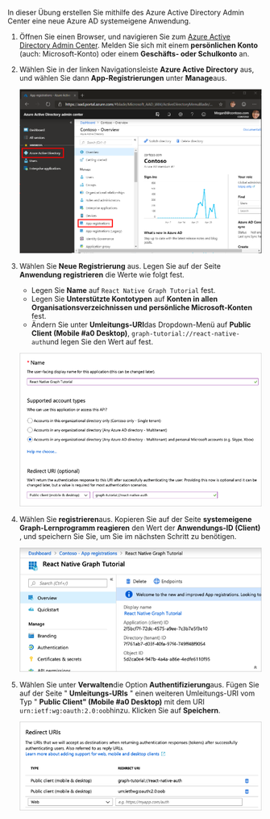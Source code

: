 <!-- markdownlint-disable MD002 MD041 -->

In dieser Übung erstellen Sie mithilfe des Azure Active Directory Admin Center eine neue Azure AD systemeigene Anwendung.

1. Öffnen Sie einen Browser, und navigieren Sie zum [Azure Active Directory Admin Center](https://aad.portal.azure.com). Melden Sie sich mit einem **persönlichen Konto** (auch: Microsoft-Konto) oder einem **Geschäfts- oder Schulkonto** an.

1. Wählen Sie in der linken Navigationsleiste **Azure Active Directory** aus, und wählen Sie dann **App-Registrierungen** unter **Manage**aus.

    ![Ein Screenshot der APP-Registrierungen ](./images/aad-portal-app-registrations.png)

1. Wählen Sie **Neue Registrierung** aus. Legen Sie auf der Seite **Anwendung registrieren** die Werte wie folgt fest.

    - Legen Sie **Name** auf `React Native Graph Tutorial` fest.
    - Legen Sie **Unterstützte Kontotypen** auf **Konten in allen Organisationsverzeichnissen und persönliche Microsoft-Konten** fest.
    - Ändern Sie unter **Umleitungs-URI**das Dropdown-Menü auf **Public Client (Mobile #a0 Desktop)**, `graph-tutorial://react-native-auth`und legen Sie den Wert auf fest.

    ![Screenshot der Seite "Anwendung registrieren"](./images/aad-register-an-app.png)

1. Wählen Sie **registrieren**aus. Kopieren Sie auf der Seite **systemeigene Graph-Lernprogramm reagieren** den Wert der **Anwendungs-ID (Client)** , und speichern Sie Sie, um Sie im nächsten Schritt zu benötigen.

    ![Ein Screenshot der Anwendungs-ID der neuen App-Registrierung](./images/aad-application-id.png)

1. Wählen Sie unter **Verwalten**die Option **Authentifizierung**aus. Fügen Sie auf der Seite " **Umleitungs-URIs** " einen weiteren Umleitungs-URI vom Typ " **Public Client" (Mobile #a0 Desktop)** mit dem URI `urn:ietf:wg:oauth:2.0:oob`hinzu. Klicken Sie auf **Speichern**.

    ![Screenshot der Seite "Umleitungs-URIs"](./images/aad-redirect-uris.png)
